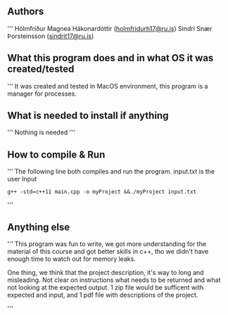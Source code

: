 ## Authors
'''
Hólmfríður Magnea Hákonardóttir (holmfridurh17@ru.is)
Sindri Snær Þorsteinsson (sindrit17@ru.is)

## What this program does and in what OS it was created/tested
''' It was created and tested in MacOS      environment, this program is a manager for processes.

## What is needed to install if anything
'''
    Nothing is needed
'''

## How to compile & Run
'''
    The following line both compiles and run the program. input.txt is the user Input

    g++ -std=c++11 main.cpp -o myProject &&./myProject input.txt

'''
## Anything else
'''
This program was fun to write, we got more understanding for the material of this course and got better skills in c++, tho we didn't have enough time to watch out for memory leaks.

One thing, we think that the project description, it's way to long and misleading. Not clear on instructions what needs to be returned and what not looking at the expected output. 1 zip file would be sufficent with expected and input, and 1 pdf file with descriptions of the project.

'''
